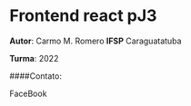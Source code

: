 # Frontend react pJ3

**Autor**: Carmo M. Romero
**IFSP** Caraguatatuba

**Turma**: 2022

####Contato: 

FaceBook


